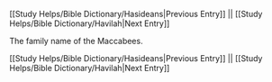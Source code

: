 [[Study Helps/Bible Dictionary/Hasideans|Previous Entry]]  ||  [[Study Helps/Bible Dictionary/Havilah|Next Entry]]

 The family name of the Maccabees.

[[Study Helps/Bible Dictionary/Hasideans|Previous Entry]]  ||  [[Study Helps/Bible Dictionary/Havilah|Next Entry]]